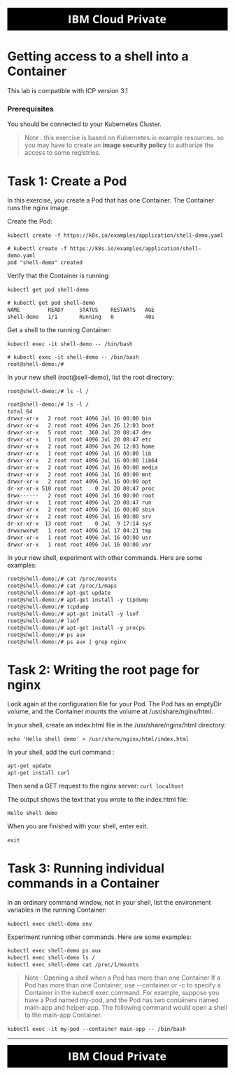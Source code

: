![icp000](images/icp000.png)



# Getting access to a shell into a Container



This lab is compatible with ICP version 3.1

### Prerequisites

You should be connected to your Kubernetes Cluster. 
>Note : this exercise is based on Kubernetes.io example resources. so you may have to create an **image security policy** to authorize the access to some registries.

# Task 1: Create a Pod

In this exercise, you create a Pod that has one Container. The Container runs the nginx image. 

Create the Pod:

`kubectl create -f https://k8s.io/examples/application/shell-demo.yaml`

```
# kubectl create -f https://k8s.io/examples/application/shell-demo.yaml
pod "shell-demo" created
```

Verify that the Container is running:

`kubectl get pod shell-demo`

```
# kubectl get pod shell-demo
NAME         READY     STATUS    RESTARTS   AGE
shell-demo   1/1       Running   0          40s
```

Get a shell to the running Container:

`kubectl exec -it shell-demo -- /bin/bash`

```
# kubectl exec -it shell-demo -- /bin/bash
root@shell-demo:/# 
```

In your new shell (root@sell-demo), list the root directory:

`root@shell-demo:/# ls -l /` 

```
root@shell-demo:/# ls -l /
total 64
drwxr-xr-x   2 root root 4096 Jul 16 00:00 bin
drwxr-xr-x   2 root root 4096 Jun 26 12:03 boot
drwxr-xr-x   5 root root  360 Jul 20 08:47 dev
drwxr-xr-x   1 root root 4096 Jul 20 08:47 etc
drwxr-xr-x   2 root root 4096 Jun 26 12:03 home
drwxr-xr-x   1 root root 4096 Jul 16 00:00 lib
drwxr-xr-x   2 root root 4096 Jul 16 00:00 lib64
drwxr-xr-x   2 root root 4096 Jul 16 00:00 media
drwxr-xr-x   2 root root 4096 Jul 16 00:00 mnt
drwxr-xr-x   2 root root 4096 Jul 16 00:00 opt
dr-xr-xr-x 510 root root    0 Jul 20 08:47 proc
drwx------   2 root root 4096 Jul 16 00:00 root
drwxr-xr-x   1 root root 4096 Jul 20 08:47 run
drwxr-xr-x   2 root root 4096 Jul 16 00:00 sbin
drwxr-xr-x   2 root root 4096 Jul 16 00:00 srv
dr-xr-xr-x  13 root root    0 Jul  9 17:14 sys
drwxrwxrwt   1 root root 4096 Jul 17 04:21 tmp
drwxr-xr-x   1 root root 4096 Jul 16 00:00 usr
drwxr-xr-x   1 root root 4096 Jul 16 00:00 var
```

In your new shell, experiment with other commands. Here are some examples:

```
root@shell-demo:/# cat /proc/mounts
root@shell-demo:/# cat /proc/1/maps
root@shell-demo:/# apt-get update
root@shell-demo:/# apt-get install -y tcpdump
root@shell-demo:/# tcpdump
root@shell-demo:/# apt-get install -y lsof
root@shell-demo:/# lsof
root@shell-demo:/# apt-get install -y procps
root@shell-demo:/# ps aux
root@shell-demo:/# ps aux | grep nginx
```

# Task 2: Writing the root page for nginx
Look again at the configuration file for your Pod. The Pod has an emptyDir volume, and the Container mounts the volume at /usr/share/nginx/html.

In your shell, create an index.html file in the /usr/share/nginx/html directory:

`echo 'Hello shell demo' > /usr/share/nginx/html/index.html`

In your shell, add the curl command : 

```console
apt-get update
apt-get install curl
```

Then send a GET request to the nginx server:
`curl localhost`

The output shows the text that you wrote to the index.html file:

```console
Hello shell demo
```

When you are finished with your shell, enter exit.

`exit`

# Task 3: Running individual commands in a Container

In an ordinary command window, not in your shell, list the environment variables in the running Container:

`kubectl exec shell-demo env`

Experiment running other commands. Here are some examples:

```
kubectl exec shell-demo ps aux
kubectl exec shell-demo ls /
kubectl exec shell-demo cat /proc/1/mounts
```

> Note : Opening a shell when a Pod has more than one Container
> If a Pod has more than one Container, use --container or -c to specify a Container in the kubectl exec command. For example, suppose you have a Pod named my-pod, and the Pod has two containers named main-app and helper-app. The following command would open a shell to the main-app Container.

`kubectl exec -it my-pod --container main-app -- /bin/bash`



------

![icp000](images/icp000.png)